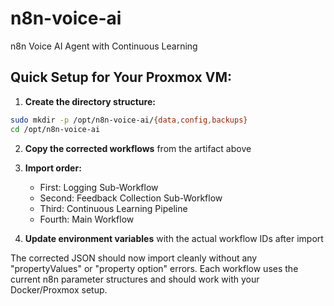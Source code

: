 # n8n-voice-ai
n8n Voice AI Agent with Continuous Learning

## **Quick Setup for Your Proxmox VM:**

1. **Create the directory structure:**
```bash
sudo mkdir -p /opt/n8n-voice-ai/{data,config,backups}
cd /opt/n8n-voice-ai
```

2. **Copy the corrected workflows** from the artifact above

3. **Import order:**
   - First: Logging Sub-Workflow 
   - Second: Feedback Collection Sub-Workflow
   - Third: Continuous Learning Pipeline
   - Fourth: Main Workflow

4. **Update environment variables** with the actual workflow IDs after import

The corrected JSON should now import cleanly without any "propertyValues" or "property option" errors. Each workflow uses the current n8n parameter structures and should work with your Docker/Proxmox setup.
